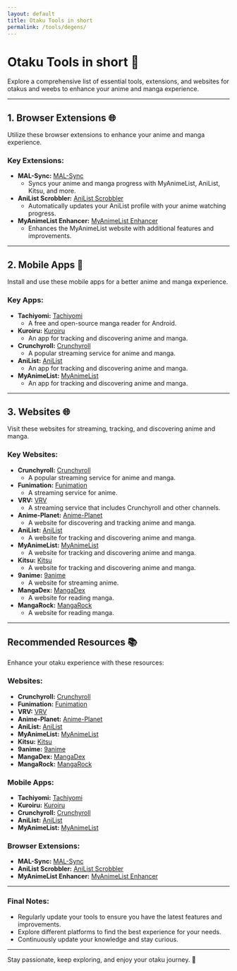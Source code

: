 ```yaml
---
layout: default
title: Otaku Tools in short
permalink: /tools/degens/
---
```


# Otaku Tools in short 🎌

Explore a comprehensive list of essential tools, extensions, and websites for otakus and weebs to enhance your anime and manga experience.

---

## 1. Browser Extensions 🌐
Utilize these browser extensions to enhance your anime and manga experience.

### Key Extensions:
- **MAL-Sync:** [MAL-Sync](https://chrome.google.com/webstore/detail/mal-sync/kekjfbackdeiabghnkgknjajbmlbmemj)
  - Syncs your anime and manga progress with MyAnimeList, AniList, Kitsu, and more.
- **AniList Scrobbler:** [AniList Scrobbler](https://chrome.google.com/webstore/detail/anilist-scrobbler/kkdpmhnladdopljabkgpacgpliggeeaf)
  - Automatically updates your AniList profile with your anime watching progress.
- **MyAnimeList Enhancer:** [MyAnimeList Enhancer](https://chrome.google.com/webstore/detail/myanimelist-enhancer/ljjdbjcfkmkdbfghdknmohgkblgklnkj)
  - Enhances the MyAnimeList website with additional features and improvements.

---

## 2. Mobile Apps 📱
Install and use these mobile apps for a better anime and manga experience.

### Key Apps:
- **Tachiyomi:** [Tachiyomi](https://tachiyomi.org)
  - A free and open-source manga reader for Android.
- **Kuroiru:** [Kuroiru](https://kuroiru.co/app)
  - An app for tracking and discovering anime and manga.
- **Crunchyroll:** [Crunchyroll](https://www.crunchyroll.com)
  - A popular streaming service for anime and manga.
- **AniList:** [AniList](https://anilist.co)
  - An app for tracking and discovering anime and manga.
- **MyAnimeList:** [MyAnimeList](https://myanimelist.net)
  - An app for tracking and discovering anime and manga.

---

## 3. Websites 🌐
Visit these websites for streaming, tracking, and discovering anime and manga.

### Key Websites:
- **Crunchyroll:** [Crunchyroll](https://www.crunchyroll.com)
  - A popular streaming service for anime and manga.
- **Funimation:** [Funimation](https://www.funimation.com)
  - A streaming service for anime.
- **VRV:** [VRV](https://vrv.co)
  - A streaming service that includes Crunchyroll and other channels.
- **Anime-Planet:** [Anime-Planet](https://www.anime-planet.com)
  - A website for discovering and tracking anime and manga.
- **AniList:** [AniList](https://anilist.co)
  - A website for tracking and discovering anime and manga.
- **MyAnimeList:** [MyAnimeList](https://myanimelist.net)
  - A website for tracking and discovering anime and manga.
- **Kitsu:** [Kitsu](https://kitsu.io)
  - A website for tracking and discovering anime and manga.
- **9anime:** [9anime](https://9anime.to)
  - A website for streaming anime.
- **MangaDex:** [MangaDex](https://mangadex.org)
  - A website for reading manga.
- **MangaRock:** [MangaRock](https://mangarock.com)
  - A website for reading manga.

---

## Recommended Resources 📚
Enhance your otaku experience with these resources:

### Websites:
- **Crunchyroll:** [Crunchyroll](https://www.crunchyroll.com)
- **Funimation:** [Funimation](https://www.funimation.com)
- **VRV:** [VRV](https://vrv.co)
- **Anime-Planet:** [Anime-Planet](https://www.anime-planet.com)
- **AniList:** [AniList](https://anilist.co)
- **MyAnimeList:** [MyAnimeList](https://myanimelist.net)
- **Kitsu:** [Kitsu](https://kitsu.io)
- **9anime:** [9anime](https://9anime.to)
- **MangaDex:** [MangaDex](https://mangadex.org)
- **MangaRock:** [MangaRock](https://mangarock.com)

### Mobile Apps:
- **Tachiyomi:** [Tachiyomi](https://tachiyomi.org)
- **Kuroiru:** [Kuroiru](https://kuroiru.co/app)
- **Crunchyroll:** [Crunchyroll](https://www.crunchyroll.com)
- **AniList:** [AniList](https://anilist.co)
- **MyAnimeList:** [MyAnimeList](https://myanimelist.net)

### Browser Extensions:
- **MAL-Sync:** [MAL-Sync](https://chrome.google.com/webstore/detail/mal-sync/kekjfbackdeiabghnkgknjajbmlbmemj)
- **AniList Scrobbler:** [AniList Scrobbler](https://chrome.google.com/webstore/detail/anilist-scrobbler/kkdpmhnladdopljabkgpacgpliggeeaf)
- **MyAnimeList Enhancer:** [MyAnimeList Enhancer](https://chrome.google.com/webstore/detail/myanimelist-enhancer/ljjdbjcfkmkdbfghdknmohgkblgklnkj)

---

### Final Notes:
- Regularly update your tools to ensure you have the latest features and improvements.
- Explore different platforms to find the best experience for your needs.
- Continuously update your knowledge and stay curious.

---

Stay passionate, keep exploring, and enjoy your otaku journey. 🚀